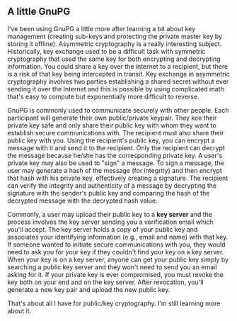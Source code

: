 ## A little GnuPG
I've been using GnuPG a little more after learning a bit about key management (creating sub-keys and protecting the private master key by storing it offline). Asymmetric cryptography is a really interesting subject. Historically, key exchange used to be a difficult task with symmetric cryptography that used the same key for both encrypting and decrypting information.
You could share a key over the internet to a recipient, but there is a risk of that key being intercepted in transit. Key exchange in asymmetric cryptography involves two parties establishing a shared secret without ever sending it over the Internet and this is possible by using complicated math that's easy to compute but exponentially more difficult to reverse.

GnuPG is commonly used to communicate securely with other people. Each participant will generate their own public/private keypair. They kee their private key safe and only share their public key with whom they want to establish secure communications with. The recipient must also share their public key with you. Using the recipient's public key, you can encrypt a message with it and send it to the recipient. Only the recipient can decrypt the message because he/she has the corresponding private key.
A user's private key may also be used to "sign" a message. To sign a message, the user may generate a hash of the message (for integrity) and then encrypt that hash with his private key, effectively creating a signature. The recipient can verify the integrity and authenticity of a message by decrypting the signature with the sender's public key and comparing the hash of the decrypted message with the decrypted hash value.

Commonly, a user may upload their public key to a **key server** and the process involves the key server sending you a verification email which you'll accept. The key server holds a copy of your public key and associates your identifying information (e.g., email and name) with that key. If someone wanted to initiate secure communications with you, they would need to ask you for your key if they couldn't find your key on a key server. When your key is on a key server, anyone can get your public key simply by searching a public key server and they won't need to send you an email asking for it. If your private key is ever compromised, you must revoke the key both on your end and on the key server. After revocation, you'll generate a new key pair and upload the new public key.

That's about all I have for public/key cryptography. I'm still learning more about it.
